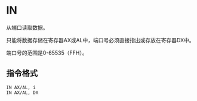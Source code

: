 # IN
从端口读取数据。

只能将数据存储在寄存器AX或AL中，端口号必须直接指出或存放在寄存器DX中。

端口号的范围是0-65535（FFH）。

## 指令格式
```
IN AX/AL, i
IN AX/AL, DX
```